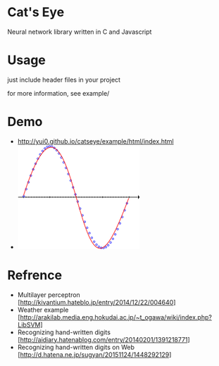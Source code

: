 # Cat's Eye
Neural network library written in C and Javascript

# Usage
just include header files in your project

for more information, see example/

# Demo
- http://yui0.github.io/catseye/example/html/index.html
- ![Function approximation](example/sin.png)

# Refrence
- Multilayer perceptron [http://kivantium.hateblo.jp/entry/2014/12/22/004640]
- Weather example [http://arakilab.media.eng.hokudai.ac.jp/~t_ogawa/wiki/index.php?LibSVM]
- Recognizing hand-written digits [http://aidiary.hatenablog.com/entry/20140201/1391218771]
- Recognizing hand-written digits on Web [http://d.hatena.ne.jp/sugyan/20151124/1448292129]
